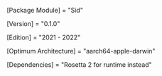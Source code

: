 
[Package Module] = "Sid"

[Version] = "0.1.0"

[Edition] = "2021 - 2022"

[Optimum Architecture] = "aarch64-apple-darwin"

[Dependencies] = "Rosetta 2 for runtime instead"
